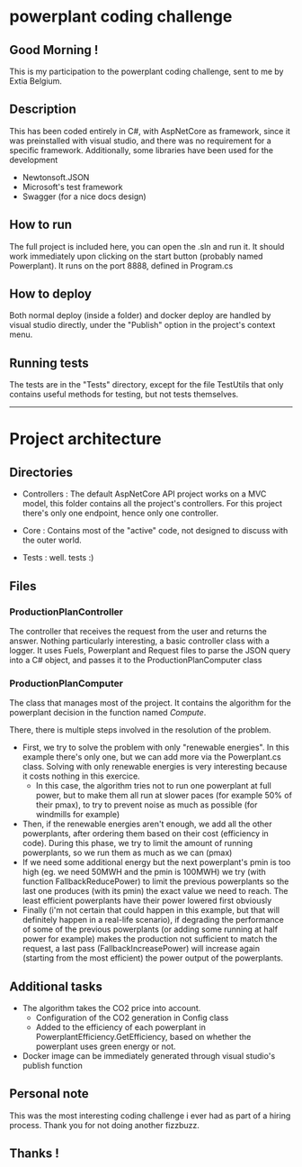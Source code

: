 # powerplant coding challenge

## Good Morning !

This is my participation to the powerplant coding challenge, sent to me by Extia Belgium.

## Description

This has been coded entirely in C#, with AspNetCore as framework, since it was preinstalled with visual studio, and there was no requirement for a specific framework.
Additionally, some libraries have been used for the development
- Newtonsoft.JSON
- Microsoft's test framework
- Swagger (for a nice docs design)

## How to run

The full project is included here, you can open the .sln and run it. It should work immediately upon clicking on the start button (probably named Powerplant).
It runs on the port 8888, defined in Program.cs

## How to deploy

Both normal deploy (inside a folder) and docker deploy are handled by visual studio directly, under the "Publish" option in the project's context menu.

## Running tests

The tests are in the "Tests" directory, except for the file TestUtils that only contains useful methods for testing, but not tests themselves.

--------------

# Project architecture

## Directories
- Controllers : The default AspNetCore API project works on a MVC model, this folder contains all the project's controllers. For this project there's only one endpoint, hence only one controller.

- Core : Contains most of the "active" code, not designed to discuss with the outer world.

- Tests : well. tests :)

## Files

### ProductionPlanController

The controller that receives the request from the user and returns the answer.
Nothing particularly interesting, a basic controller class with a logger.
It uses Fuels, Powerplant and Request files to parse the JSON query into a C# object, and passes it to the ProductionPlanComputer class

### ProductionPlanComputer

The class that manages most of the project. It contains the algorithm for the powerplant decision in the function named _Compute_.

There, there is multiple steps involved in the resolution of the problem.

- First, we try to solve the problem with only "renewable energies". In this example there's only one, but we can add more via the Powerplant.cs class. Solving with only renewable energies is very interesting because it costs nothing in this exercice.
    - In this case, the algorithm tries not to run one powerplant at full power, but to make them all run at slower paces (for example 50% of their pmax), to try to prevent noise as much as possible (for windmills for example)
- Then, if the renewable energies aren't enough, we add all the other powerplants, after ordering them based on their cost (efficiency in code). During this phase, we try to limit the amount of running powerplants, so we run them as much as we can (pmax)
- If we need some additional energy but the next powerplant's pmin is too high (eg. we need 50MWH and the pmin is 100MWH) we try (with function FallbackReducePower) to limit the previous powerplants so the last one produces (with its pmin) the exact value we need to reach. The least efficient powerplants have their power lowered first obviously
- Finally (i'm not certain that could happen in this example, but that will definitely happen in a real-life scenario), if degrading the performance of some of the previous powerplants (or adding some running at half power for example) makes the production not sufficient to match the request, a last pass (FallbackIncreasePower) will increase again (starting from the most efficient) the power output of the powerplants.

## Additional tasks

- The algorithm takes the CO2 price into account.
    - Configuration of the CO2 generation in Config class
    - Added to the efficiency of each powerplant in PowerplantEfficiency.GetEfficiency, based on whether the powerplant uses green energy or not.
- Docker image can be immediately generated through visual studio's publish function

## Personal note

This was the most interesting coding challenge i ever had as part of a hiring process. Thank you for not doing another fizzbuzz.

## Thanks !
